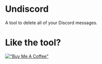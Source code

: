 # Undiscord
A tool to delete all of your Discord messages.

# Like the tool?
[!["Buy Me A Coffee"](https://www.buymeacoffee.com/assets/img/custom_images/orange_img.png)](https://www.buymeacoffee.com/shrootbuck)